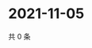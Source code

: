# 2021-11-05

共 0 条

<!-- BEGIN WEIBO -->
<!-- 最后更新时间 Fri Nov 05 2021 11:09:14 GMT+0800 (China Standard Time) -->

<!-- END WEIBO -->
